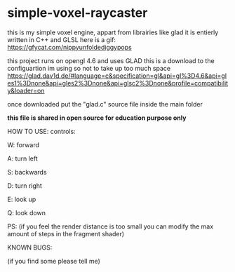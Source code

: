 # simple-voxel-raycaster
this is my simple voxel engine, appart from librairies like glad it is entierly written in C++ and GLSL
here is a gif:
https://gfycat.com/nippyunfoldediggypops

this project runs on opengl 4.6 and uses GLAD this is a download to the configuartion im using so not to take up too much space
https://glad.dav1d.de/#language=c&specification=gl&api=gl%3D4.6&api=gles1%3Dnone&api=gles2%3Dnone&api=glsc2%3Dnone&profile=compatibility&loader=on

once downloaded put the "glad.c" source file inside the main folder

**this file is shared in open source for education purpose only**

HOW TO USE:
controls: 

  W: forward

  A: turn left

  S: backwards

  D: turn right

  E: look up

  Q: look down
  
PS:
 (if you feel the render distance is too small you can modify the max amount of steps in the fragment shader)
 
 KNOWN BUGS:

 (if you find some please tell me)

